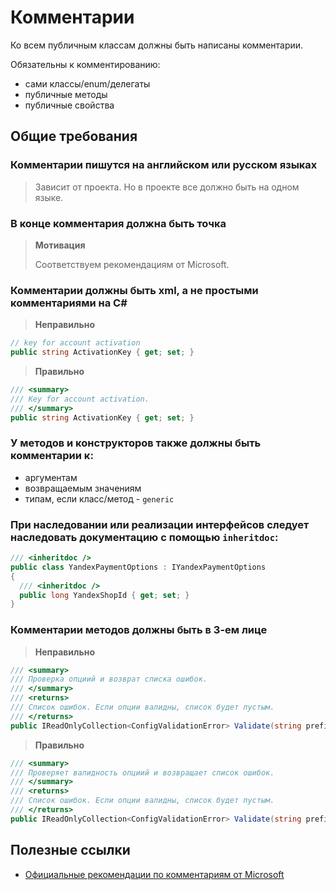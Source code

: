 # Комментарии

Ко всем публичным классам должны быть написаны комментарии. 

Обязательны к комментированию:

- сами классы/enum/делегаты
- публичные методы
- публичные свойства

## Общие требования

### Комментарии пишутся на английском или русском языках

> Зависит от проекта. Но в проекте все должно быть на одном языке.

### В конце комментария должна быть точка

> __Мотивация__
> 
> Соответствуем рекомендациям от Microsoft.

### Комментарии должны быть xml, а не простыми комментариями на C#

> __Неправильно__
    
```csharp
// key for account activation
public string ActivationKey { get; set; }
```

> __Правильно__
    
```csharp
/// <summary>
/// Key for account activation.
/// </summary>
public string ActivationKey { get; set; }
```

### У методов и конструкторов также должны быть комментарии к:

- аргументам
- возвращаемым значениям
- типам, если класс/метод - `generic`

### При наследовании или реализации интерфейсов следует наследовать документацию с помощью `inheritdoc`:

```csharp
/// <inheritdoc />
public class YandexPaymentOptions : IYandexPaymentOptions
{
  /// <inheritdoc />
  public long YandexShopId { get; set; }
}
```

### Комментарии методов должны быть в 3-ем лице

> __Неправильно__
   
```csharp
/// <summary>
/// Проверка опциий и возврат списка ошибок.
/// </summary>
/// <returns>
/// Список ошибок. Если опции валидны, список будет пустым.
/// </returns>
public IReadOnlyCollection<ConfigValidationError> Validate(string prefix = null);
```

> __Правильно__
    
```csharp
/// <summary>
/// Проверяет валидность опциий и возвращает список ошибок.
/// </summary>
/// <returns>
/// Список ошибок. Если опции валидны, список будет пустым.
/// </returns>
public IReadOnlyCollection<ConfigValidationError> Validate(string prefix = null);
```


## Полезные ссылки

- [Официальные рекомендации по комментариям от Microsoft](https://docs.microsoft.com/en-us/dotnet/csharp/codedoc)